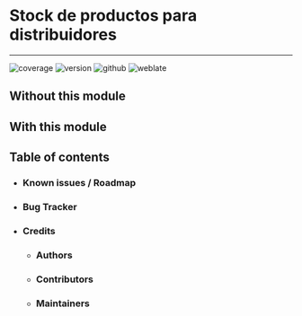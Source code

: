 # Stock de productos para distribuidores

---
![coverage](https://img.shields.io/badge/coverage-80%25-yellowgreen)
![version](https://img.shields.io/badge/licence-AGPL--3-blue.png)
![github](https://img.shields.io/badge/github-OCA%2Fweb-lightgray.png?logo=github)
![weblate](https://img.shields.io/badge/weblate-Translate%20me-F47D42.png)



## Without this module



## With this module


## Table of contents

- ### Known issues / Roadmap
- ### Bug Tracker
- ### Credits
  - ### Authors
  - ### Contributors
  - ### Maintainers
